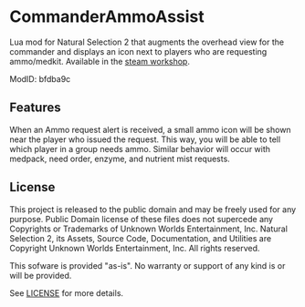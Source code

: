# CommanderAmmoAssist
Lua mod for Natural Selection 2 that augments the overhead view for the commander and displays an icon next to players who are requesting ammo/medkit.
Available in the [steam workshop](http://steamcommunity.com/sharedfiles/filedetails/?id=201177756).

ModID: bfdba9c

## Features
When an Ammo request alert is received, a small ammo icon will be shown near the player who issued the request.
This way, you will be able to tell which player in a group needs ammo.
Similar behavior will occur with medpack, need order, enzyme, and nutrient mist requests.

## License
This project is released to the public domain and may be freely used for any purpose. Public Domain license of these files does not supercede any Copyrights or Trademarks of Unknown Worlds Entertainment, Inc. Natural Selection 2, its Assets, Source Code, Documentation, and Utilities are Copyright Unknown Worlds Entertainment, Inc. All rights reserved.

This sofware is provided "as-is". No warranty or support of any kind is or will be provided.

See [LICENSE](LICENSE) for more details.
